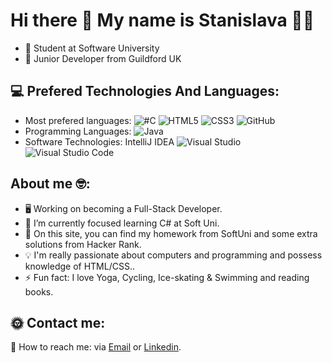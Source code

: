 # Hi there 👋 My name is Stanislava 👩‍💻

* 📌 Student at Software University  
* 📌 Junior Developer from Guildford UK

## 💻  Prefered Technologies And Languages:                                    
* Most prefered languages: 
![#C](https://camo.githubusercontent.com/6cf418c39b6c354926c1947df02c0d79e9e3b80c4bb0fb7ae94a0dcb62c01933/68747470733a2f2f696d672e736869656c64732e696f2f62616467652f2d432532332d3233393132303f7374796c653d666c6174266c6f676f3d632d7368617270266c6f676f436f6c6f723d7768697465)
![HTML5](https://camo.githubusercontent.com/1552d2596cea2d6a701b5df74c7fecfd7e3af38daf3de396c40dee419139a266/68747470733a2f2f696d672e736869656c64732e696f2f62616467652f48544d4c352d4533344632363f7374796c653d666c6174266c6f676f3d68746d6c35266c6f676f436f6c6f723d7768697465)
![CSS3](https://camo.githubusercontent.com/0ae9b770a5e2d524f14c74bb1c93278dd53b2a5930864a33e0d0483439e67b2c/68747470733a2f2f696d672e736869656c64732e696f2f62616467652f4353532d3135373242363f267374796c653d666c6174266c6f676f3d63737333266c6f676f436f6c6f723d7768697465)
![GitHub](https://camo.githubusercontent.com/45f27e5a6c3a058ce27cfa3c827d5e1e9eba6e1e2bcedf36c76b0c49e0128916/68747470733a2f2f696d672e736869656c64732e696f2f62616467652f4769744875622d3138313731373f7374796c653d666c6174266c6f676f3d676974687562266c6f676f436f6c6f723d7768697465)
* Programming Languages: 
![Java](https://camo.githubusercontent.com/904677daed31647577085b893b9c73182d189c8433c5c3cb67b4ed43ebce1751/68747470733a2f2f696d672e736869656c64732e696f2f62616467652f2d4a6176612d3030373339363f6c6f676f3d6a617661266c6f676f57696474683d3230)
* Software Technologies: 
IntelliJ IDEA 
![Visual Studio](https://camo.githubusercontent.com/b93538aa01992433265dde40fc131f61cd2bd78dae2b4389e7bfd251b91f44c8/68747470733a2f2f696d672e736869656c64732e696f2f62616467652f56697375616c25323053747564696f2d3543324439313f7374796c653d666c6174266c6f676f3d76697375616c2d73747564696f266c6f676f436f6c6f723d7768697465)
![Visual Studio Code](https://camo.githubusercontent.com/54718eae695f207e1a694b6af88cb320665e6a0b312d6ecb6310ca162eb8e854/68747470733a2f2f696d672e736869656c64732e696f2f62616467652f56697375616c25323053747564696f253230436f64652d3030374143433f7374796c653d666c6174266c6f676f3d76697375616c2d73747564696f2d636f6465266c6f676f436f6c6f723d7768697465)

## About me 🤓:
* 🖥 Working on becoming a Full-Stack Developer.
* 🎯 I’m currently focused learning C# at Soft Uni. 
* 🌱 On this site, you can find my homework from SoftUni and some extra solutions from Hacker Rank.
* 💡 I'm really passionate about computers and programming and possess knowledge of HTML/CSS.. 
* ⚡  Fun fact: I love Yoga, Cycling, Ice-skating & Swimming and reading books.

## 🌞 Contact me:
📧 How to reach me: via [Email](stanislavastoeva1410@gmail.com) or [Linkedin](www.linkedin.com/in/stanislavastoeva).
